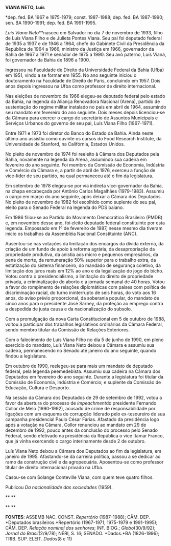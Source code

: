 **VIANA NETO, Luís**

\*dep. fed. BA 1967 e 1975-1979; const. 1987-1988; dep. fed. BA
1987-1990; sen. BA 1990-1991; dep. fed. BA 1991-1995.

*Luís Viana Neto***nasceu em Salvador no dia 7 de novembro de 1933,
filho de Luís Viana Filho e de Julieta Pontes Viana. Seu pai foi
deputado federal de 1935 a 1937 e de 1946 a 1964, chefe do Gabinete
Civil da Presidência da República de 1964 a 1966, ministro da Justiça em
1966, governador da Bahia de 1967 a 1971 e senador de 1975 a 1990. Seu
avô paterno, Luís Viana, foi governador da Bahia de 1896 a 1900.

Ingressou na Faculdade de Direito da Universidade Federal da Bahia
(Ufba) em 1951, vindo a se formar em 1955. No ano seguinte iniciou o
doutoramento na Faculdade de Direito de Paris, concluindo em 1957. Dois
anos depois ingressou na Ufba como professor de direito internacional.

Nas eleições de novembro de 1966 elegeu-se deputado federal pelo estado
da Bahia, na legenda da Aliança Renovadora Nacional (Arena), partido de
sustentação do regime militar instalado no país em abril de 1964,
assumindo seu mandato em fevereiro do ano seguinte. Dois meses depois
licenciou-se da Câmara para exercer o cargo de secretário de Assuntos
Municipais e Serviços Urbanos do governo de seu pai, Luís Viana Filho
(1967-1971).

Entre 1971 e 1973 foi diretor do Banco do Estado da Bahia. Ainda neste
último ano assistiu como ouvinte os cursos do Food Research Institute,
da Universidade de Stanford, na Califórnia, Estados Unidos.

No pleito de novembro de 1974 foi reeleito à Câmara dos Deputados pela
Bahia, novamente na legenda da Arena, assumindo sua cadeira em fevereiro
do ano seguinte. Foi membro da Comissão de Economia, Indústria e
Comércio da Câmara e, a partir de abril de 1976, exerceu a função de
vice-líder de seu partido, na qual permaneceu até o fim da legislatura.

Em setembro de 1978 elegeu-se por via indireta vice-governador da Bahia,
na chapa encabeçada por Antônio Carlos Magalhães (1979-1983). Assumiu o
cargo em março do ano seguinte, após deixar a Câmara dos Deputados. No
pleito de novembro de 1982 foi escolhido como suplente do seu pai,
eleito para o Senado Federal na legenda do PDS baiano.

Em 1986 filiou-se ao Partido do Movimento Democrático Brasileiro (PMDB)
e, em novembro desse ano, foi eleito deputado federal constituinte por
esta legenda. Empossado em 1º de fevereiro de 1987, nesse mesmo dia
tiveram início os trabalhos da Assembléia Nacional Constituinte (ANC).

Ausentou-se nas votações da limitação dos encargos da dívida externa, da
criação de um fundo de apoio à reforma agrária, da desapropriação da
propriedade produtiva, da anistia aos micro e pequenos empresários, da
pena de morte, da remuneração 50% superior para o trabalho extra, da
estatização do sistema financeiro, do mandado de segurança coletivo, da
limitação dos juros reais em 12% ao ano e da legalização do jogo do
bicho. Votou contra o presidencialismo, a limitação do direito de
propriedade privada, a criminalização do aborto e a jornada semanal de
40 horas. Votou a favor do rompimento de relações diplomáticas com
países com política de discriminação racial, do turno ininterrupto de
seis horas, do voto aos 16 anos, do aviso prévio proporcional, da
soberania popular, do mandato de cinco anos para o presidente José
Sarney, da proteção ao emprego contra a despedida de justa causa e da
nacionalização do subsolo.

Com a promulgação da nova Carta Constitucional em 5 de outubro de 1988,
voltou a participar dos trabalhos legislativos ordinários da Câmara
Federal, sendo membro titular da Comissão de Relações Exteriores.

Com o falecimento de Luís Viana Filho no dia 5 de junho de 1990, em
pleno exercício do mandato, Luís Viana Neto deixou a Câmara e assumiu
sua cadeira, permanecendo no Senado até janeiro do ano seguinte, quando
findou a legislatura.

Em outubro de 1990, reelegeu-se para mais um mandato de deputado
federal, pela legenda peemedebista. Assumiu sua cadeira na Câmara dos
Deputados em fevereiro do ano seguinte. Durante a legislatura foi
titular da Comissão de Economia, Indústria e Comércio; e suplente da
Comissão de Educação, Cultura e Desporto.

Na sessão da Câmara dos Deputados de 29 de setembro de 1992, votou a
favor da abertura do processo de *impeachment*do presidente Fernando
Collor de Melo (1990-1992), acusado de crime de responsabilidade por
ligações com um esquema de corrupção liderado pelo ex-tesoureiro de sua
campanha presidencial Paulo César Farias. Afastado da presidência logo
após a votação na Câmara, Collor renunciou ao mandato em 29 de dezembro
de 1992, pouco antes da conclusão do processo pelo Senado Federal, sendo
efetivado na presidência da República o vice Itamar Franco, que já vinha
exercendo o cargo interinamente desde 2 de outubro.

Luís Viana Neto deixou a Câmara dos Deputados ao fim da legislatura, em
janeiro de 1995. Afastando-se da carreira política, passou a se dedicar
ao ramo da construção civil e da agropecuária. Aposentou-se como
professor titular de direito internacional privado na Ufba.

Casou-se com Solange Conteville Viana, com quem teve quatro filhos.

Publicou *Da nacionalidade das sociedades* (1959).

** **

** **

**FONTES**: ASSEMB NAC. CONST. *Repertório* (1987-1988); CÂM. DEP.
*Deputados brasileiros.*Repertório (1967-1971, 1975-1979 e 1991-1995);
CÂM. DEP. *Relação nominal dos senhores*; INF. BIOG.; *Globo*(30/9/92);
*Jornal do Brasil*(2/9/78); NÉRI, S. *16*; SENADO. *Dados.*BA
(1826-1996); TRIB. SUP. ELEIT. *Dados*(8 e 11)

 
